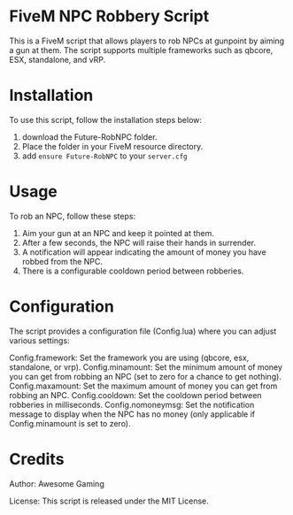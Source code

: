 # FiveM NPC Robbery Script
This is a FiveM script that allows players to rob NPCs at gunpoint by aiming a gun at them. The script supports multiple frameworks such as qbcore, ESX, standalone, and vRP.

# Installation
To use this script, follow the installation steps below:

1. download the Future-RobNPC folder.
2. Place the folder in your FiveM resource directory.
3. add `ensure Future-RobNPC` to your `server.cfg`

# Usage
To rob an NPC, follow these steps:

1. Aim your gun at an NPC and keep it pointed at them.
2. After a few seconds, the NPC will raise their hands in surrender.
3. A notification will appear indicating the amount of money you have robbed from the NPC.
4. There is a configurable cooldown period between robberies.

# Configuration
The script provides a configuration file (Config.lua) where you can adjust various settings:

Config.framework: Set the framework you are using (qbcore, esx, standalone, or vrp).
Config.minamount: Set the minimum amount of money you can get from robbing an NPC (set to zero for a chance to get nothing).
Config.maxamount: Set the maximum amount of money you can get from robbing an NPC.
Config.cooldown: Set the cooldown period between robberies in milliseconds.
Config.nomoneymsg: Set the notification message to display when the NPC has no money (only applicable if Config.minamount is set to zero).

# Credits
Author: Awesome Gaming

License: This script is released under the MIT License.
